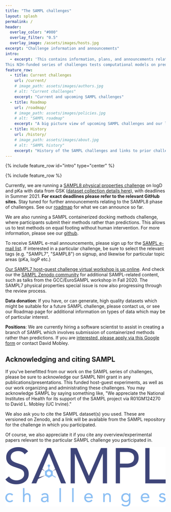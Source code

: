 ```yaml
---
title: "The SAMPL challenges"
layout: splash
permalink: /
header:
  overlay_color: "#000"
  overlay_filter: "0.5"
  overlay_image: /assets/images/hosts.jpg
excerpt: "Challenge information and announcements"
intro:
  - excerpt: 'This contains information, plans, and announcements relating to the Statistical Assessment of Modeling of Proteins and Ligands (SAMPL) series of blind predictive challenges.
This NIH-funded series of challenges tests computational models on predictions of properties related to obstacles faced in a drug discovery setting. Use our sub-pages and links to access more information.'
feature_row:
  - title: Current challenges
    url: /current/
    # image_path: assets/images/authors.jpg
    # alt: "Current challenges"
    excerpt: "Current and upcoming SAMPL challenges"
  - title: Roadmap
    url: /roadmap/
    # image_path: assets/images/policies.jpg
    # alt: "SAMPL roadmap"
    excerpt: "A big picture view of upcoming SAMPL challenges and our long-term roadmap"
  - title: History
    url: /history/
    # image_path: assets/images/about.jpg
    # alt: "SAMPL history"
    excerpt: "History of the SAMPL challenges and links to prior challenges and data"
---
```


{% include feature_row id="intro" type="center" %}

{% include feature_row %}

Currently, we are running a [SAMPL8 physical properties challenge](https://github.com/samplchallenges/SAMPL8/tree/master/physical_properties) on logD and pKa with data from GSK ([dataset collection details here](https://dx.doi.org/10.5281/zenodo.4245127])), with deadlines in Summer 2021. **For exact deadlines please refer to the relevant GitHub sites.** Stay tuned for further announcements relating to the SAMPL8 phase of challenges. See our [roadmap](https://samplchallenges.github.io/roadmap/plans/) for what we can announce so far.

We are also running a SAMPL containerized docking methods challenge, where participants submit their methods rather than predictions. This allows us to test methods on equal footing without human intervention. For more information, please see our [github](https://github.com/samplchallenges/SAMPL-containers).

To receive SAMPL e-mail announcements, please sign up for the [SAMPL e-mail list](http://eepurl.com/dPj11j). If interested in a particular challenge, be sure to select the relevant tags (e.g. "SAMPL7", "SAMPL8") on signup, and likewise for particular topic areas (pKa, logP etc.)

[Our SAMPL7 host-guest challenge virtual workshop is up online](https://zenodo.org/record/3674155). And check our the [SAMPL Zenodo community](https://zenodo.org/communities/sampl?page=1&size=20) for additional SAMPL-related content, such as talks from the GCC/EuroSAMPL workshop in Fall 2020. The SAMPL7 physical properties special issue is now also progressing through the review process.

**Data donation**: If you have, or can generate, high quality datasets which might be suitable for a future SAMPL challenge, please contact us, or see our Roadmap page for additional information on types of data which may be of particular interest.

**Positions**: We are currently hiring a software scientist to assist in creating a branch of SAMPL which involves submission of containerized methods rather than predictions. If you are [interested, please apply via this Google form](https://docs.google.com/forms/d/e/1FAIpQLSdr2rT_AjU0oFVZj-rr6cpxk3Z6jx6_kocpca7INiChV0AIoQ/viewform?usp=sf_link) or contact David Mobley.

## Acknowledging and citing SAMPL

If you've benefitted from our work on the SAMPL series of challenges, please be sure to acknowledge our SAMPL NIH grant in any publications/presentations. This funded host-guest experiments, as well as our work organizing and administrating these challenges. You may acknowledge SAMPL by saying something like, "We appreciate the National Institutes of Health for its support of the SAMPL project via R01GM124270 to David L. Mobley (UC Irvine)."

We also ask you to cite the SAMPL dataset(s) you used. These are versioned on Zenodo, and a link will be available from the SAMPL repository for the challenge in which you participated.

Of course, we also appreciate it if you cite any overview/experimental papers relevant to the particular SAMPL challenge you participated in.

![](assets/images/logo.png)
